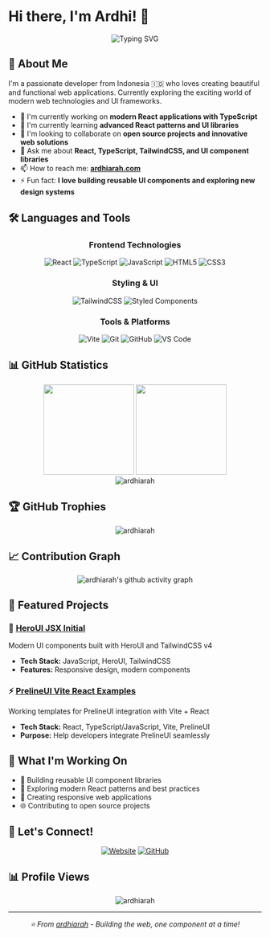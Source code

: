 # Hi there, I'm Ardhi! 👋

<div align="center">
  <img src="https://readme-typing-svg.herokuapp.com?font=Fira+Code&pause=1000&color=2196F3&center=true&vCenter=true&width=435&lines=Full+Stack+Developer;UI%2FUX+Enthusiast;Open+Source+Contributor;Always+Learning+New+Things" alt="Typing SVG" />
</div>

## 🚀 About Me

I'm a passionate developer from Indonesia 🇮🇩 who loves creating beautiful and functional web applications. Currently exploring the exciting world of modern web technologies and UI frameworks.

- 🔭 I'm currently working on **modern React applications with TypeScript**
- 🌱 I'm currently learning **advanced React patterns and UI libraries**
- 👯 I'm looking to collaborate on **open source projects and innovative web solutions**
- 💬 Ask me about **React, TypeScript, TailwindCSS, and UI component libraries**
- 📫 How to reach me: **[ardhiarah.com](https://ardhiarah.com)**
- ⚡ Fun fact: **I love building reusable UI components and exploring new design systems**

## 🛠️ Languages and Tools

<div align="center">

### Frontend Technologies
![React](https://img.shields.io/badge/react-%2320232a.svg?style=for-the-badge&logo=react&logoColor=%2361DAFB)
![TypeScript](https://img.shields.io/badge/typescript-%23007ACC.svg?style=for-the-badge&logo=typescript&logoColor=white)
![JavaScript](https://img.shields.io/badge/javascript-%23323330.svg?style=for-the-badge&logo=javascript&logoColor=%23F7DF1E)
![HTML5](https://img.shields.io/badge/html5-%23E34F26.svg?style=for-the-badge&logo=html5&logoColor=white)
![CSS3](https://img.shields.io/badge/css3-%231572B6.svg?style=for-the-badge&logo=css3&logoColor=white)

### Styling & UI
![TailwindCSS](https://img.shields.io/badge/tailwindcss-%2338B2AC.svg?style=for-the-badge&logo=tailwind-css&logoColor=white)
![Styled Components](https://img.shields.io/badge/styled--components-DB7093?style=for-the-badge&logo=styled-components&logoColor=white)

### Tools & Platforms
![Vite](https://img.shields.io/badge/vite-%23646CFF.svg?style=for-the-badge&logo=vite&logoColor=white)
![Git](https://img.shields.io/badge/git-%23F05033.svg?style=for-the-badge&logo=git&logoColor=white)
![GitHub](https://img.shields.io/badge/github-%23121011.svg?style=for-the-badge&logo=github&logoColor=white)
![VS Code](https://img.shields.io/badge/Visual%20Studio%20Code-0078d7.svg?style=for-the-badge&logo=visual-studio-code&logoColor=white)

</div>

## 📊 GitHub Statistics

<div align="center">
  <img height="180em" src="https://github-readme-stats.vercel.app/api?username=ardhiarah&show_icons=true&theme=tokyonight&include_all_commits=true&count_private=true"/>
  <img height="180em" src="https://github-readme-stats.vercel.app/api/top-langs/?username=ardhiarah&layout=compact&langs_count=8&theme=tokyonight"/>
</div>

<div align="center">
  <img src="https://github-readme-streak-stats.herokuapp.com/?user=ardhiarah&theme=tokyonight" alt="ardhiarah" />
</div>

## 🏆 GitHub Trophies
<div align="center">
  <img src="https://github-profile-trophy.vercel.app/?username=ardhiarah&theme=tokyonight&row=1&column=7&margin-h=15&margin-w=5" alt="ardhiarah" />
</div>

## 📈 Contribution Graph
<div align="center">
  <img src="https://github-readme-activity-graph.vercel.app/graph?username=ardhiarah&theme=tokyo-night" alt="ardhiarah's github activity graph" />
</div>

## 🌟 Featured Projects

### 🎨 [HeroUI JSX Initial](https://github.com/ardhiarah/heroui-jsx-initial)
Modern UI components built with HeroUI and TailwindCSS v4
- **Tech Stack:** JavaScript, HeroUI, TailwindCSS
- **Features:** Responsive design, modern components

### ⚡ [PrelineUI Vite React Examples](https://github.com/ardhiarah/prelineUI-example-working-vite-react-jsx)
Working templates for PrelineUI integration with Vite + React
- **Tech Stack:** React, TypeScript/JavaScript, Vite, PrelineUI
- **Purpose:** Help developers integrate PrelineUI seamlessly

## 💼 What I'm Working On

- 🔧 Building reusable UI component libraries
- 🎯 Exploring modern React patterns and best practices
- 📱 Creating responsive web applications
- 🌐 Contributing to open source projects

## 🤝 Let's Connect!

<div align="center">

[![Website](https://img.shields.io/badge/Website-ardhiarah.com-blue?style=for-the-badge&logo=google-chrome&logoColor=white)](https://ardhiarah.com)
[![GitHub](https://img.shields.io/badge/GitHub-ardhiarah-black?style=for-the-badge&logo=github&logoColor=white)](https://github.com/ardhiarah)

</div>

## 📊 Profile Views

<div align="center">
  <img src="https://komarev.com/ghpvc/?username=ardhiarah&label=Profile%20views&color=0e75b6&style=flat" alt="ardhiarah" />
</div>

---

<div align="center">
  <i>⭐️ From <a href="https://github.com/ardhiarah">ardhiarah</a> - Building the web, one component at a time!</i>
</div>
